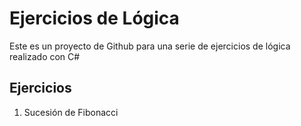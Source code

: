 # Ejercicios de Lógica 
Este es un proyecto de Github para una serie de ejercicios de lógica realizado con C#


## Ejercicios
1. Sucesión de Fibonacci